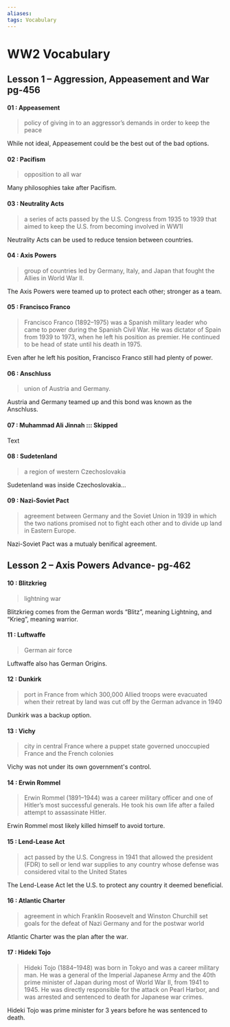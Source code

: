 ```yaml
---
aliases: 
tags: Vocabulary
---
```

# WW2 Vocabulary
## Lesson 1 – Aggression, Appeasement and War pg-456

#### 01		:	Appeasement
>policy of giving in to an aggressor’s demands in order to keep the peace

While not ideal, Appeasement could be the best out of the bad options.

#### 02	:	Pacifism
>opposition to all war

Many philosophies take after Pacifism.

#### 03	:	Neutrality Acts
>a series of acts passed by the U.S. Congress from 1935 to 1939 that aimed to keep the U.S. from becoming involved in WW1I

Neutrality Acts can be used to reduce tension between countries.

#### 04	:	Axis Powers
>group of countries led by Germany, Italy, and Japan that fought the Allies in World War II.

The Axis Powers were teamed up to protect each other; stronger as a team.

#### 05	:	Francisco Franco
>Francisco Franco (1892–1975) was a Spanish military leader who came to power during the Spanish Civil War. He was dictator of Spain from 1939 to 1973, when he left his position as premier. He continued to be head of state until his death in 1975.

Even after he left his position, Francisco Franco still had plenty of power.

#### 06	:	Anschluss
>union of Austria and Germany.

Austria and Germany teamed up and this bond was known as the Anschluss.

#### 07	:	Muhammad Ali Jinnah ::: Skipped
Text

#### 08	:	Sudetenland
>a region of western Czechoslovakia

Sudetenland was inside Czechoslovakia...

#### 09	:	Nazi-Soviet Pact
>agreement between Germany and the Soviet Union in 1939 in which the two nations promised not to fight each other and to divide up land in Eastern Europe.

Nazi-Soviet Pact was a mutualy benifical agreement.

## Lesson 2 – Axis Powers Advance- pg-462

#### 10	:	Blitzkrieg
>lightning war

Blitzkrieg comes from the German words “Blitz”, meaning Lightning, and “Krieg”, meaning warrior.

#### 11	:	Luftwaffe
>German air force

Luftwaffe also has German Origins.

#### 12	:	Dunkirk
>port in France from which 300,000 Allied troops were evacuated when their retreat by land was cut off by the German advance in 1940

Dunkirk was a backup option.

#### 13	:	Vichy
>city in central France where a puppet state governed unoccupied France and the French colonies

Vichy was not under its own government's control.

#### 14	:	Erwin Rommel
>Erwin Rommel (1891–1944) was a career military officer and one of Hitler’s most successful generals. He took his own life after a failed attempt to assassinate Hitler.

Erwin Rommel most likely killed himself to avoid torture.

#### 15	:	Lend-Lease Act
>act passed by the U.S. Congress in 1941 that allowed the president (FDR) to sell or lend war supplies to any country whose defense was considered vital to the United States

The Lend-Lease Act let the U.S. to protect any country it deemed beneficial.

#### 16	:	Atlantic Charter
>agreement in which Franklin Roosevelt and Winston Churchill set goals for the defeat of Nazi Germany and for the postwar world

Atlantic Charter was the plan after the war.
>
#### 17	:	Hideki Tojo
>Hideki Tojo (1884–1948) was born in Tokyo and was a career military man. He was a general of the Imperial Japanese Army and the 40th prime minister of Japan during most of World War II, from 1941 to 1945. He was directly responsible for the attack on Pearl Harbor, and was arrested and sentenced to death for Japanese war crimes.
>
Hideki Tojo was prime minister for 3 years before he was sentenced to death.

>
>